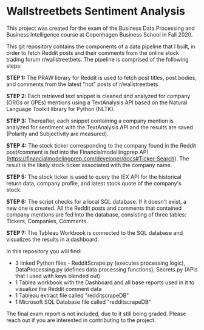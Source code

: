 # Wallstreetbets Sentiment Analysis

This project was created for the exam of the Business Data Processing and Business Intelligence course at Copenhagen Business School in Fall 2020.

This git repository contains the components of a data pipeline that I built, in order to fetch Reddit posts and their comments from the online stock trading forum r/wallstreetbets. The pipeline is comprised of the following steps:


**STEP 1:** The PRAW library for Reddit is used to fetch post titles, post bodies, and comments from the latest "hot" posts of r/wallstreetbets.

**STEP 2:** Each retrieved text snippet is cleaned and analyzed for company (ORGs or GPEs) mentions using a TextAnalysis API based on the Natural Language Toolkit library for Python (NLTK). 

**STEP 3:** Thereafter, each snippet containing a company mention is analyzed for sentiment with the TextAnalysis API and the results are saved (Polarity and Subjectivity are measured). 

**STEP 4:** The stock ticker corresponding to the company found in the Reddit post/comment is fed into the Financialmodellingprep API (https://financialmodelingprep.com/developer/docs#Ticker-Search). The result is the likely stock ticker associated with the company name. 

**STEP 5:** The stock ticker is used to query the IEX API for the historical return data, company profile, and latest stock quote of the company's stock.

**STEP 6:** The script checks for a local SQL database. If it doesn't exist, a new one is created. All the Reddit posts and comments that contained company mentions are fed into the database, consisting of three tables: Tickers, Companies, Comments.

**STEP 7:** The Tableau Workbook is connected to the SQL database and visualizes the results in a dashboard.


In this repository you will find:
- 3 linked Python files - RedditScrape.py (executes processing logic), DataProcessing.py (defines data processing functions), Secrets.py (APIs that I used with keys blended out)
- 1 Tablea workbook with the Dashboard and all base reports used in it to visualize the Reddit comment data
- 1 Tableau extract file called "redditscrapeDB"
- 1 Microsoft SQL Database file called "redditscrapeDB"

The final exam report is not included, due to it still being graded. Please reach out if you are interested in contributing to the project. 




